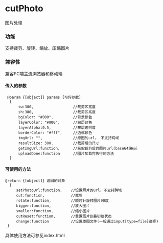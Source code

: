 # cutPhoto
图片处理
### 功能
支持裁剪、旋转、缩放、压缩图片
### 兼容性
兼容PC端主流浏览器和移动端

#### 传入的参数
     @param {[object]} params [可传参数]
      {
          sw:300,                  //裁剪区宽度
          sh:380,                  //裁剪区高度
          bgColor: "#000",         //背景颜色
          layerColor: "#000",      //蒙层颜色
          layerAlpha:0.5,          //蒙层透明度
          borderColor: "#fff",     //边框颜色
          imgUrl: "",              //原图的url， 不支持跨域
          resultSize: 300,         //裁剪后的尺寸
          getImgUrl:function,      //获取裁剪后的图片url(base64编码)
          uploadDone:function      //图片加载完执行的方法
      }
#### 可使用的方法
    @return {[object]} 返回的对象
      {
         setPhotoUrl:function,    //设置照片的url，不支持跨域
         cut:function,            //裁剪
         rotate:function,         //顺时针旋转图片90度
         bigger:function,         //放大图片
         smaller:function,        //缩小图片
         cutReset:function,       //重置图片到最初始状态
         change:function          //设置原图文件(一般通过input[type=file]选择)
     }
    
具体使用方法可参见index.html
